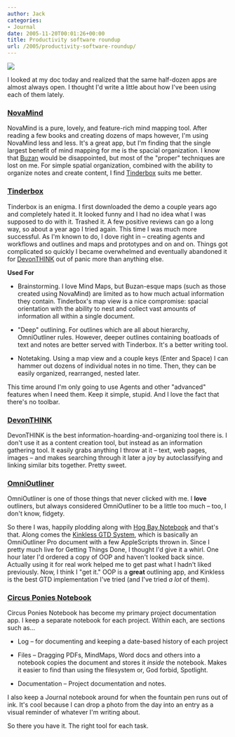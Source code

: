 ```yaml
---
author: Jack
categories:
- Journal
date: 2005-11-20T00:01:26+00:00
title: Productivity software roundup
url: /2005/productivity-software-roundup/
---
```


![][1]
  

  
I looked at my doc today and realized that the same half-dozen apps are almost always open. I thought I'd write a little about how I've been using each of them lately.</p> 

### [NovaMind][2]

NovaMind is a pure, lovely, and feature-rich mind mapping tool. After reading a few books and creating dozens of maps however, I'm using NovaMind less and less. It's a great app, but I'm finding that the single largest benefit of mind mapping for me is the spacial organization. I know that [Buzan][3] would be disappointed, but most of the "proper" techniques are lost on me. For simple spatial organization, combined with the ability to organize notes and create content, I find [Tinderbox][4] suits me better.

### [Tinderbox][5]

Tinderbox is an enigma. I first downloaded the demo a couple years ago and completely hated it. It looked funny and I had no idea what I was supposed to do with it. Trashed it. A few positive reviews can go a long way, so about a year ago I tried again. This time I was much more successful. As I'm known to do, I dove right in &#8211; creating agents and workflows and outlines and maps and prototypes and on and on. Things got complicated so quickly I became overwhelmed and eventually abandoned it for [DevonTHINK][6] out of panic more than anything else.

**Used For**

</p> 

  * Brainstorming. I love Mind Maps, but Buzan-esque maps (such as those created using NovaMind) are limited as to how much actual information they contain. Tinderbox's map view is a nice compromise: spacial orientation with the ability to nest and collect vast amounts of information all within a single document.


  * "Deep" outlining. For outlines which are all about hierarchy, OmniOutliner rules. However, deeper outlines containing boatloads of text and notes are better served with Tinderbox. It's a better writing tool.


  * Notetaking. Using a map view and a couple keys (Enter and Space) I can hammer out dozens of individual notes in no time. Then, they can be easily organized, rearranged, nested later.
</ul> 

This time around I'm only going to use Agents and other "advanced" features when I need them. Keep it simple, stupid. And I love the fact that there's no toolbar.

### [DevonTHINK][6]

DevonTHINK is the best information-hoarding-and-organizing tool there is. I don't use it as a content creation tool, but instead as an information gathering tool. It easily grabs anything I throw at it &#8211; text, web pages, images &#8211; and makes searching through it later a joy by autoclassifying and linking similar bits together. Pretty sweet.

### [OmniOutliner][7]

OmniOutliner is one of those things that never clicked with me. I **love** outliners, but always considered OmniOutliner to be a little too much &#8211; too, I don't know, fidgety.

So there I was, happily plodding along with [Hog Bay Notebook][8] and that's that. Along comes the [Kinkless GTD System][9], which is basically an OmniOutliner Pro document with a few AppleScripts thrown in. Since I pretty much live for Getting Things Done, I thought I'd give it a whirl. One hour later I'd ordered a copy of OOP and haven't looked back since. Actually using it for real work helped me to get past what I hadn't liked previously. Now, I think I "get it." OOP is a **great** outlining app, and Kinkless is the best GTD implementation I've tried (and I've tried _a lot_ of them).

### [Circus Ponies Notebook][10]

Circus Ponies Notebook has become my primary project documentation app. I keep a separate notebook for each project. Within each, are sections such as&#8230;

</p> 

  * Log &#8211; for documenting and keeping a date-based history of each project


  * Files &#8211; Dragging PDFs, MindMaps, Word docs and others into a notebook copies the document and stores it _inside_ the notebook. Makes it easier to find than using the filesystem or, God forbid, Spotlight.


  * Documentation &#8211; Project documentation and notes.
</ul> 

I also keep a Journal notebook around for when the fountain pen runs out of ink. It's cool because I can drop a photo from the day into an entry as a visual reminder of whatever I'm writing about.

So there you have it. The right tool for each task.

 [1]: /files/docapps.jpg
 [2]: http://www.nova-mind.com/
 [3]: http://www.mind-map.com/EN/index.html
 [4]: http://www.eastgate.com/Tinderbox
 [5]: http://www.eastgate.com/Tinderbox/
 [6]: http://www.devon-technologies.com/products/devonthink/overview.php
 [7]: http://www.omnigroup.com/applications/omnioutliner/
 [8]: http://www.hogbaysoftware.com/products/hog_bay_notebook.php
 [9]: http://www.kinkless.com/
 [10]: http://www.circusponies.com/